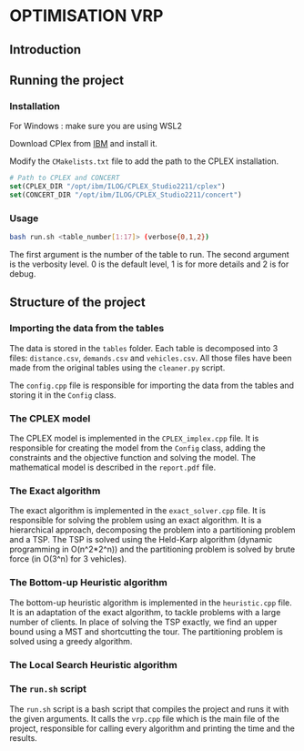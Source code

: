 # OPTIMISATION VRP

## Introduction

## Running the project
### Installation

For Windows : make sure you are using WSL2

Download CPlex from [IBM](https://www.ibm.com/products/ilog-cplex-optimization-studio/cplex-optimizer) and install it.

Modify the `CMakelists.txt` file to add the path to the CPLEX installation.

```cmake
# Path to CPLEX and CONCERT
set(CPLEX_DIR "/opt/ibm/ILOG/CPLEX_Studio2211/cplex")
set(CONCERT_DIR "/opt/ibm/ILOG/CPLEX_Studio2211/concert")
```

### Usage

```bash
bash run.sh <table_number[1:17]> (verbose{0,1,2})
```
The first argument is the number of the table to run. The second argument is the verbosity level. 0 is the default level, 1 is for more details and 2 is for debug.

## Structure of the project

### Importing the data from the tables

The data is stored in the `tables` folder. Each table is decomposed into 3 files: `distance.csv`, `demands.csv` and `vehicles.csv`.
All those files have been made from the original tables using the `cleaner.py` script.

The `config.cpp` file is responsible for importing the data from the tables and storing it in the `Config` class.

### The CPLEX model

The CPLEX model is implemented in the `CPLEX_implex.cpp` file. It is responsible for creating the model from the `Config` class, adding the constraints and the objective function and solving the model. 
The mathematical model is described in the `report.pdf` file.

### The Exact algorithm

The exact algorithm is implemented in the `exact_solver.cpp` file. It is responsible for solving the problem using an exact algorithm. It is a hierarchical approach, decomposing the problem into a partitioning problem and a TSP.
The TSP is solved using the Held-Karp algorithm (dynamic programming in O(n^2*2^n)) and the partitioning problem is solved by brute force (in O(3^n) for 3 vehicles).

### The Bottom-up Heuristic algorithm

The bottom-up heuristic algorithm is implemented in the `heuristic.cpp` file. It is an adaptation of the exact algorithm, to tackle problems with a large number of clients. In place of solving the TSP exactly, we find an upper bound using a MST and shortcutting the tour. The partitioning problem is solved using a greedy algorithm.

### The Local Search Heuristic algorithm


### The `run.sh` script

The `run.sh` script is a bash script that compiles the project and runs it with the given arguments. It calls the `vrp.cpp` file which is the main file of the project, responsible for calling every algorithm and printing the time and the results.
